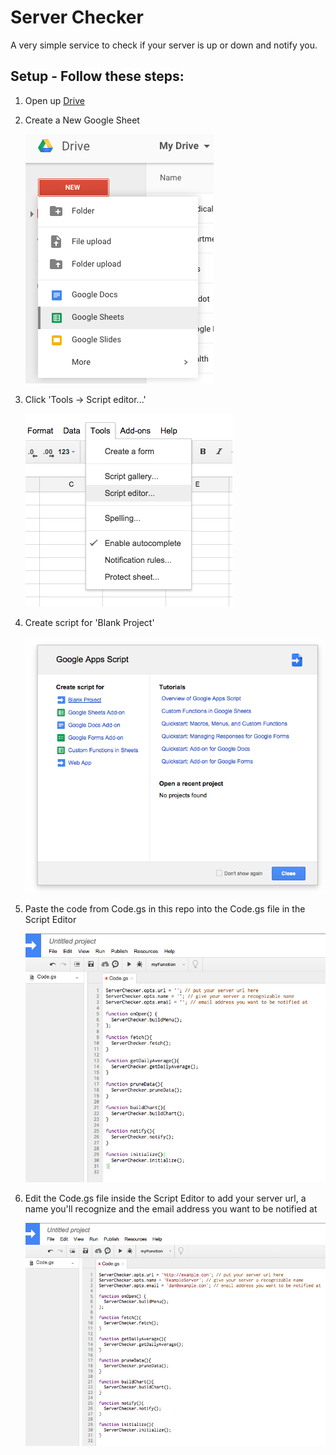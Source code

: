 # Server Checker
A very simple service to check if your server is up or down and notify you.

## Setup - Follow these steps:

1. Open up [Drive](https://drive.google.com)

2. Create a New Google Sheet

    ![Server Checker Step 2](https://raw.githubusercontent.com/dankantor/server-checker/master/screenshots/serverchecker-1.png)

3. Click 'Tools -> Script editor...'

    ![Server Checker Step 3](https://raw.githubusercontent.com/dankantor/server-checker/master/screenshots/serverchecker-2.png)
    
4. Create script for 'Blank Project'

    ![Server Checker Step 4](https://raw.githubusercontent.com/dankantor/server-checker/master/screenshots/serverchecker-3.png)
    
5. Paste the code from Code.gs in this repo into the Code.gs file in the Script Editor

    ![Server Checker Step 5](https://raw.githubusercontent.com/dankantor/server-checker/master/screenshots/serverchecker-4.png)
    
6. Edit the Code.gs file inside the Script Editor to add your server url, a name you'll recognize and the email address you want to be notified at

    ![Server Checker Step 6](https://raw.githubusercontent.com/dankantor/server-checker/master/screenshots/serverchecker-5.png)

